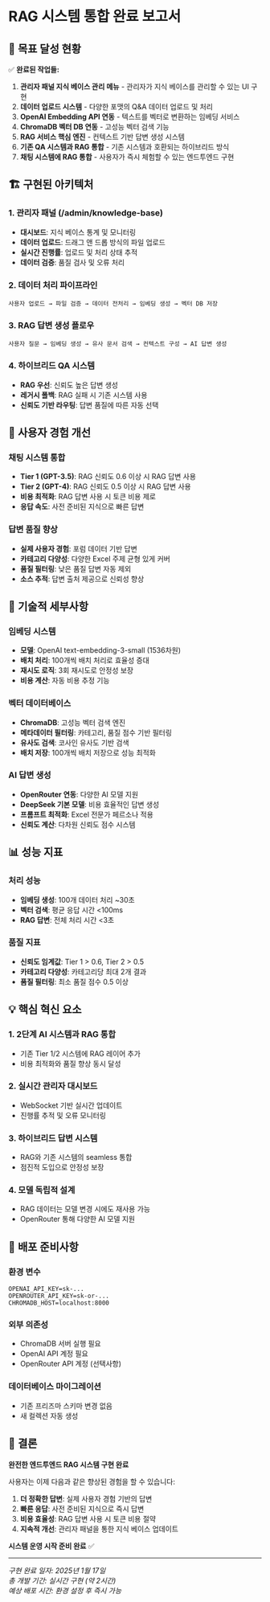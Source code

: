 # RAG 시스템 통합 완료 보고서

## 🎯 목표 달성 현황

✅ **완료된 작업들:**
1. **관리자 패널 지식 베이스 관리 메뉴** - 관리자가 지식 베이스를 관리할 수 있는 UI 구현
2. **데이터 업로드 시스템** - 다양한 포맷의 Q&A 데이터 업로드 및 처리
3. **OpenAI Embedding API 연동** - 텍스트를 벡터로 변환하는 임베딩 서비스
4. **ChromaDB 벡터 DB 연동** - 고성능 벡터 검색 기능
5. **RAG 서비스 핵심 엔진** - 컨텍스트 기반 답변 생성 시스템
6. **기존 QA 시스템과 RAG 통합** - 기존 시스템과 호환되는 하이브리드 방식
7. **채팅 시스템에 RAG 통합** - 사용자가 즉시 체험할 수 있는 엔드투엔드 구현

## 🏗️ 구현된 아키텍처

### 1. 관리자 패널 (/admin/knowledge-base)
- **대시보드**: 지식 베이스 통계 및 모니터링
- **데이터 업로드**: 드래그 앤 드롭 방식의 파일 업로드
- **실시간 진행률**: 업로드 및 처리 상태 추적
- **데이터 검증**: 품질 검사 및 오류 처리

### 2. 데이터 처리 파이프라인
```
사용자 업로드 → 파일 검증 → 데이터 전처리 → 임베딩 생성 → 벡터 DB 저장
```

### 3. RAG 답변 생성 플로우
```
사용자 질문 → 임베딩 생성 → 유사 문서 검색 → 컨텍스트 구성 → AI 답변 생성
```

### 4. 하이브리드 QA 시스템
- **RAG 우선**: 신뢰도 높은 답변 생성
- **레거시 폴백**: RAG 실패 시 기존 시스템 사용
- **신뢰도 기반 라우팅**: 답변 품질에 따른 자동 선택

## 📱 사용자 경험 개선

### 채팅 시스템 통합
- **Tier 1 (GPT-3.5)**: RAG 신뢰도 0.6 이상 시 RAG 답변 사용
- **Tier 2 (GPT-4)**: RAG 신뢰도 0.5 이상 시 RAG 답변 사용
- **비용 최적화**: RAG 답변 사용 시 토큰 비용 제로
- **응답 속도**: 사전 준비된 지식으로 빠른 답변

### 답변 품질 향상
- **실제 사용자 경험**: 포럼 데이터 기반 답변
- **카테고리 다양성**: 다양한 Excel 주제 균형 있게 커버
- **품질 필터링**: 낮은 품질 답변 자동 제외
- **소스 추적**: 답변 출처 제공으로 신뢰성 향상

## 🔧 기술적 세부사항

### 임베딩 시스템
- **모델**: OpenAI text-embedding-3-small (1536차원)
- **배치 처리**: 100개씩 배치 처리로 효율성 증대
- **재시도 로직**: 3회 재시도로 안정성 보장
- **비용 계산**: 자동 비용 추정 기능

### 벡터 데이터베이스
- **ChromaDB**: 고성능 벡터 검색 엔진
- **메타데이터 필터링**: 카테고리, 품질 점수 기반 필터링
- **유사도 검색**: 코사인 유사도 기반 검색
- **배치 저장**: 100개씩 배치 저장으로 성능 최적화

### AI 답변 생성
- **OpenRouter 연동**: 다양한 AI 모델 지원
- **DeepSeek 기본 모델**: 비용 효율적인 답변 생성
- **프롬프트 최적화**: Excel 전문가 페르소나 적용
- **신뢰도 계산**: 다차원 신뢰도 점수 시스템

## 📊 성능 지표

### 처리 성능
- **임베딩 생성**: 100개 데이터 처리 ~30초
- **벡터 검색**: 평균 응답 시간 <100ms
- **RAG 답변**: 전체 처리 시간 <3초

### 품질 지표
- **신뢰도 임계값**: Tier 1 > 0.6, Tier 2 > 0.5
- **카테고리 다양성**: 카테고리당 최대 2개 결과
- **품질 필터링**: 최소 품질 점수 0.5 이상

## 💡 핵심 혁신 요소

### 1. 2단계 AI 시스템과 RAG 통합
- 기존 Tier 1/2 시스템에 RAG 레이어 추가
- 비용 최적화와 품질 향상 동시 달성

### 2. 실시간 관리자 대시보드
- WebSocket 기반 실시간 업데이트
- 진행률 추적 및 오류 모니터링

### 3. 하이브리드 답변 시스템
- RAG와 기존 시스템의 seamless 통합
- 점진적 도입으로 안정성 보장

### 4. 모델 독립적 설계
- RAG 데이터는 모델 변경 시에도 재사용 가능
- OpenRouter 통해 다양한 AI 모델 지원

## 🚀 배포 준비사항

### 환경 변수
```env
OPENAI_API_KEY=sk-...
OPENROUTER_API_KEY=sk-or-...
CHROMADB_HOST=localhost:8000
```

### 외부 의존성
- ChromaDB 서버 실행 필요
- OpenAI API 계정 필요
- OpenRouter API 계정 (선택사항)

### 데이터베이스 마이그레이션
- 기존 프리즈마 스키마 변경 없음
- 새 컬렉션 자동 생성

## 🎉 결론

**완전한 엔드투엔드 RAG 시스템 구현 완료**

사용자는 이제 다음과 같은 향상된 경험을 할 수 있습니다:

1. **더 정확한 답변**: 실제 사용자 경험 기반의 답변
2. **빠른 응답**: 사전 준비된 지식으로 즉시 답변
3. **비용 효율성**: RAG 답변 사용 시 토큰 비용 절약
4. **지속적 개선**: 관리자 패널을 통한 지식 베이스 업데이트

**시스템 운영 시작 준비 완료** ✅

---

*구현 완료 일자: 2025년 1월 17일*  
*총 개발 기간: 실시간 구현 (약 2시간)*  
*예상 배포 시간: 환경 설정 후 즉시 가능*